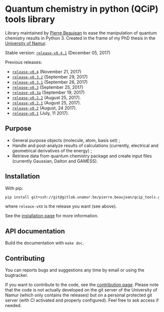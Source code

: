 # Quantum chemistry in python (QCiP) tools library

Library maintained by [Pierre Beaujean](pierre.beaujean@unamur.be) to ease the manipulation of quantum chemistry results in Python 3. Created in the frame of my PhD thesis in the [University of Namur](https://www.unamur.be).

<!-- STABLE: -->
Stable version: [`release-v0.4.1`](https://gitlab.unamur.be/pierre.beaujean/qcip_tools/tree/release-v0.4.1) (December 05, 2017)

Previous releases:

<!-- PREVIOUS: -->
+ [`release-v0.4`](https://gitlab.unamur.be/pierre.beaujean/qcip_tools/tree/release-v0.4) (November 21, 2017)
+ [`release-v0.3.2`](https://gitlab.unamur.be/pierre.beaujean/qcip_tools/tree/release-v0.3.2) (September 29, 2017)
+ [`release-v0.3.1`](https://gitlab.unamur.be/pierre.beaujean/qcip_tools/tree/release-v0.3.1) (September 26, 2017)
+ [`release-v0.3`](https://gitlab.unamur.be/pierre.beaujean/qcip_tools/tree/release-v0.3) (September 25, 2017)
+ [`release-v0.3a`](https://gitlab.unamur.be/pierre.beaujean/qcip_tools/tree/release-v0.3a) (September 19, 2017)
+ [`release-v0.2.2`](https://gitlab.unamur.be/pierre.beaujean/qcip_tools/tree/release-v0.2.2) (August 25, 2017).
+ [`release-v0.2.1`](https://gitlab.unamur.be/pierre.beaujean/qcip_tools/tree/release-v0.2.1) (August 25, 2017).
+ [`release-v0.2`](https://gitlab.unamur.be/pierre.beaujean/qcip_tools/tree/release-v0.2) (August, 24 2017).
+ [`release-v0.1`](https://gitlab.unamur.be/pierre.beaujean/qcip_tools/tree/release-v0.1) (July, 11 2017).

## Purpose

+ General purpose objects (molecule, atom, basis set) ;
+ Handle and post-analyze results of calculations (currently, electrical and geometrical derivatives of the energy) ;
+ Retrieve data from quantum chemistry package and create input files (currently Gaussian, Dalton and GAMESS).

## Installation

With pip:

```bash
pip install git+ssh://git@gitlab.unamur.be/pierre.beaujean/qcip_tools.git@release-vXX
```

where `release-vXX` is the release you want (see above).

See the [installation page](./documentation/source/install.rst) for more information.

## API documentation

Build the documentation with `make doc`.

## Contributing

You can reports bugs and suggestions any time by email or using the bugtracker.

If you want to contribute to the code, see the [contribution page](./documentation/source/contributing.rst). 
Please note that the code is not actually developed on the git server of the University of Namur (which only contains the releases) but on a personal protected git server (with CI activated and properly configured). 
Feel free to ask access if needed.
